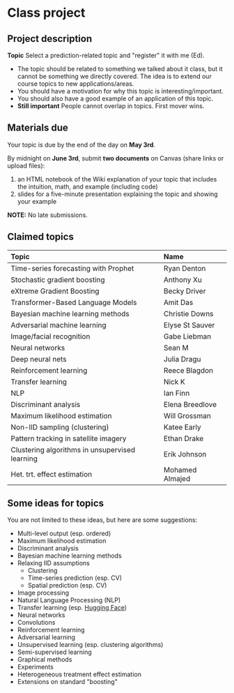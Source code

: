# Class project

## Project description

<!-- **Group** Create a two-person group. (You can work alone if you want, but the expectations will be the same as for a two-person group.) -->

**Topic** Select a prediction-related topic and "register" it with me (Ed).

- The topic should be related to something we talked about it class, but it cannot be something we directly covered. The idea is to extend our course topics to new applications/areas.
- You should have a motivation for why this topic is interesting/important.
- You should also have a good example of an application of this topic.
- **Still important** People cannot overlap in topics. First mover wins.

## Materials due

Your topic is due by the end of the day on **May 3rd**.

By midnight on **June 3rd**, submit **two documents** on Canvas (share links or upload files):

1. an HTML notebook of the Wiki explanation of your topic that includes the intuition, math, and example (including code)
1. slides for a five-minute presentation explaining the topic and showing your example 

**NOTE:** No late submissions.

## Claimed topics

| Topic | Name |
|:---------|:---------|
| Time-series forecasting with Prophet | Ryan Denton |
| Stochastic gradient boosting | Anthony Xu |
| eXtreme Gradient Boosting | Becky Driver |
| Transformer-Based Language Models | Amit Das |
| Bayesian machine learning methods | Christie Downs |
| Adversarial machine learning | Elyse St Sauver |
| Image/facial recognition | Gabe Liebman |
| Neural networks | Sean M |
| Deep neural nets | Julia Dragu |
| Reinforcement learning | Reece Blagdon |
| Transfer learning | Nick K |
| NLP | Ian Finn |
| Discriminant analysis | Elena Breedlove |
| Maximum likelihood estimation | Will Grossman |
| Non-IID sampling (clustering) | Katee Early |
| Pattern tracking in satellite imagery | Ethan Drake |
| Clustering algorithms in unsupervised learning | Erik Johnson |
| Het. trt. effect estimation | Mohamed Almajed |

## Some ideas for topics

You are not limited to these ideas, but here are some suggestions:

- Multi-level output (esp. ordered)
- Maximum likelihood estimation
- Discriminant analysis
- Bayesian machine learning methods
- Relaxing IID assumptions
	- Clustering
	- Time-series prediction (esp. CV)
	- Spatial prediction (esp. CV)
- Image processing
- Natural Language Processing (NLP)
- Transfer learning (esp. [Hugging Face](https://huggingface.co/))
- Neural networks
- Convolutions
- Reinforcement learning
- Adversarial learning
- Unsupervised learning (esp. clustering algorithms)
- Semi-supervised learning
- Graphical methods
- Experiments
- Heterogeneous treatment effect estimation
- Extensions on standard "boosting"